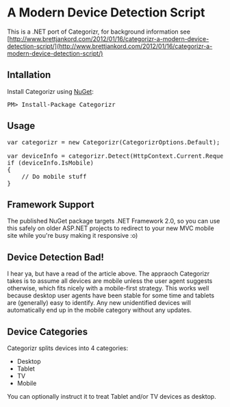 # A Modern Device Detection Script

This is a .NET port of Categorizr, for background information see [http://www.brettjankord.com/2012/01/16/categorizr-a-modern-device-detection-script/](http://www.brettjankord.com/2012/01/16/categorizr-a-modern-device-detection-script/)

## Intallation

Install Categorizr using [NuGet](https://nuget.org/packages/Categorizr):
<pre>
PM> Install-Package Categorizr
</pre>

## Usage

<pre>
var categorizr = new Categorizr(CategorizrOptions.Default);

var deviceInfo = categorizr.Detect(HttpContext.Current.Request.UserAgent);
if (deviceInfo.IsMobile)
{
    // Do mobile stuff
}
</pre>

## Framework Support

The published NuGet package targets .NET Framework 2.0, so you can use this safely on older ASP.NET projects to redirect to your new MVC mobile site while you're busy making it responsive :o)

## Device Detection Bad!

I hear ya, but have a read of the article above. The appraoch Categorizr takes is to assume all devices are mobile unless the user agent suggests otherwise, which fits nicely with a mobile-first strategy. This works well because desktop user agents have been stable for some time and tablets are (generally) easy to identify. Any new unidentified devices will automatically end up in the mobile category without any updates.

## Device Categories

Categorizr splits devices into 4 categories:

* Desktop
* Tablet
* TV
* Mobile

You can optionally instruct it to treat Tablet and/or TV devices as desktop.